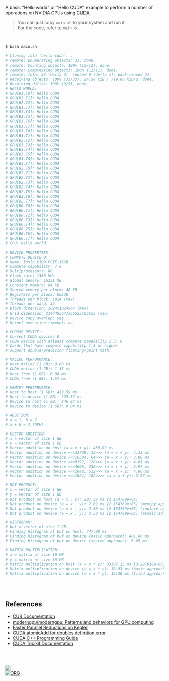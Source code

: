 A basic "Hello world" or "Hello CUDA" example to perform a number of operations on NVIDIA GPUs using [CUDA].

> You can just copy `main.sh` to your system and run it. \
> For the code, refer to `main.cu`.

<br>

```bash
$ bash main.sh

# Cloning into 'hello-cuda'...
# remote: Enumerating objects: 33, done.
# remote: Counting objects: 100% (12/12), done.
# remote: Compressing objects: 100% (11/11), done.
# remote: Total 33 (delta 2), reused 6 (delta 1), pack-reused 21
# Receiving objects: 100% (33/33), 24.58 KiB | 719.00 KiB/s, done.
# Resolving deltas: 100% (9/9), done.
# HELLO WORLD:
# GPU[B1.T0]: Hello CUDA
# GPU[B1.T1]: Hello CUDA
# GPU[B1.T2]: Hello CUDA
# GPU[B1.T3]: Hello CUDA
# GPU[B1.T4]: Hello CUDA
# GPU[B1.T5]: Hello CUDA
# GPU[B1.T6]: Hello CUDA
# GPU[B1.T7]: Hello CUDA
# GPU[B3.T0]: Hello CUDA
# GPU[B3.T1]: Hello CUDA
# GPU[B3.T2]: Hello CUDA
# GPU[B3.T3]: Hello CUDA
# GPU[B3.T4]: Hello CUDA
# GPU[B3.T5]: Hello CUDA
# GPU[B3.T6]: Hello CUDA
# GPU[B3.T7]: Hello CUDA
# GPU[B2.T0]: Hello CUDA
# GPU[B2.T1]: Hello CUDA
# GPU[B2.T2]: Hello CUDA
# GPU[B2.T3]: Hello CUDA
# GPU[B2.T4]: Hello CUDA
# GPU[B2.T5]: Hello CUDA
# GPU[B2.T6]: Hello CUDA
# GPU[B2.T7]: Hello CUDA
# GPU[B0.T0]: Hello CUDA
# GPU[B0.T1]: Hello CUDA
# GPU[B0.T2]: Hello CUDA
# GPU[B0.T3]: Hello CUDA
# GPU[B0.T4]: Hello CUDA
# GPU[B0.T5]: Hello CUDA
# GPU[B0.T6]: Hello CUDA
# GPU[B0.T7]: Hello CUDA
# CPU: Hello world!

# DEVICE PROPERTIES:
# COMPUTE DEVICE 0:
# Name: Tesla V100-PCIE-16GB
# Compute capability: 7.0
# Multiprocessors: 80
# Clock rate: 1380 MHz
# Global memory: 16151 MB
# Constant memory: 64 KB
# Shared memory per block: 48 KB
# Registers per block: 65536
# Threads per block: 1024 (max)
# Threads per warp: 32
# Block dimension: 1024x1024x64 (max)
# Grid dimension: 2147483647x65535x65535 (max)
# Device copy overlap: yes
# Kernel execution timeout: no

# CHOOSE DEVICE:
# Current CUDA device: 0
# CUDA device with atleast compute capability 1.3: 0
# Cards that have compute capability 1.3 or higher
# support double-precision floating-point math.

# MALLOC PERFORMANCE:
# Host malloc (1 GB): 0.00 ms
# CUDA malloc (1 GB): 1.35 ms
# Host free (1 GB): 0.00 ms
# CUDA free (1 GB): 1.51 ms

# MEMCPY PERFORMANCE:
# Host to host (1 GB): 412.59 ms
# Host to device (1 GB): 225.32 ms
# Device to host (1 GB): 246.87 ms
# Device to device (1 GB): 0.04 ms

# ADDITION:
# a = 1, b = 2
# a + b = 3 (GPU)

# VECTOR ADDITION:
# x = vector of size 1 GB
# y = vector of size 1 GB
# Vector addition on host (a = x + y): 438.02 ms
# Vector addition on device <<<32768, 32>>> (a = x + y): 4.33 ms
# Vector addition on device <<<16384, 64>>> (a = x + y): 3.98 ms
# Vector addition on device <<<8192, 128>>> (a = x + y): 4.01 ms
# Vector addition on device <<<4096, 256>>> (a = x + y): 3.97 ms
# Vector addition on device <<<2048, 512>>> (a = x + y): 4.00 ms
# Vector addition on device <<<1024, 1024>>> (a = x + y): 3.97 ms

# DOT PRODUCT:
# x = vector of size 1 GB
# y = vector of size 1 GB
# Dot product on host (a = x . y): 207.39 ms [2.154769e+05]
# Dot product on device (a = x . y): 2.69 ms [2.154769e+05] (memcpy approach)
# Dot product on device (a = x . y): 2.50 ms [2.154769e+05] (inplace approach)
# Dot product on device (a = x . y): 2.50 ms [2.154769e+05] (atomic-add approach)

# HISTOGRAM:
# buf = vector of size 1 GB
# Finding histogram of buf on host: 747.00 ms
# Finding histogram of buf on device (basic approach): 401.06 ms
# Finding histogram of buf on device (shared approach): 6.85 ms

# MATRIX MULTIPLICATION:
# x = matrix of size 16 MB
# y = matrix of size 16 MB
# Matrix multiplication on host (a = x * y): 33307.13 ms [3.287916e+00]
# Matrix multiplication on device (a = x * y): 18.93 ms (basic approach) [3.287916e+00]
# Matrix multiplication on device (a = x * y): 12.20 ms (tiled approach) [3.287916e+00]
```

<br>
<br>


## References

- [CUB Documentation](https://nvlabs.github.io/cub/)
- [moderngpu/moderngpu: Patterns and behaviors for GPU computing](https://github.com/moderngpu/moderngpu)
- [Faster Parallel Reductions on Kepler](https://developer.nvidia.com/blog/faster-parallel-reductions-kepler/)
- [CUDA atomicAdd for doubles definition error](https://stackoverflow.com/a/37569519/1413259)
- [CUDA C++ Programming Guide](https://docs.nvidia.com/cuda/cuda-c-programming-guide/index.html)
- [CUDA Toolkit Documentation](https://docs.nvidia.com/cuda/index.html)

<br>
<br>

[![](https://img.youtube.com/vi/8sDg-lD1fZQ/maxresdefault.jpg)](https://www.youtube.com/watch?v=8sDg-lD1fZQ)<br>
[![ORG](https://img.shields.io/badge/org-puzzlef-green?logo=Org)](https://puzzlef.github.io)


[CUDA]: https://docs.nvidia.com/cuda/index.html
